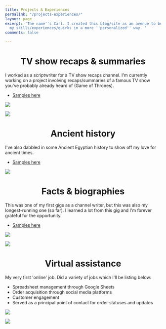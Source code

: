 ```yaml
---
title: Projects & Experiences
permalink: "/projects-experiences/"
layout: page
excerpt: 'The name''s Carl. I created this blog/site as an avenue to better display
  my skills/experiences/quirks in a more ''personalized'' way. '
comments: false

---
```

<div align="center"><h1>
TV show recaps & summaries
</h1></div>

I worked as a scriptwriter for a TV show recaps channel. I'm currently working on a project involving recaps/summaries of a famous TV show you've probably already heard of (Game of Thrones).

* [Samples here](https://drive.google.com/drive/folders/1xLcsIHnidWpdG11yliAGP0mTguDWGXtr?usp=sharing)

![](https://cdn.discordapp.com/attachments/993410728088305734/1018674843450884138/Screenshot_3.jpg)

![](https://cdn.discordapp.com/attachments/993410728088305734/1018674816234029056/Screenshot_1.jpg)

<div align="center"><h1>
Ancient history
</h1></div>

I've also dabbled in some Ancient Egyptian history to show off my love for ancient times.

* [Samples here](https://drive.google.com/drive/folders/1OYmRJpw7snDL43s6v8dI_Y9fiOwS-ADp?usp=sharing)

![](https://cdn.discordapp.com/attachments/993410728088305734/1020581838743404554/unknown.png)

<div align="center"><h1>
Facts & biographies
</h1></div>

This was one of my first gigs as a channel writer, but this was also my longest-running one (so far). I learned a lot from this gig and I'm forever grateful for the opportunity.

* [Samples here](https://drive.google.com/drive/folders/1AkDNQ1FOgvbCX4ovp0HI8DBY3iCMBfm3?usp=sharing)

![](https://cdn.discordapp.com/attachments/993410728088305734/1020582876745564170/unknown.png)

![](https://cdn.discordapp.com/attachments/993410728088305734/1020589610184740874/unknown.png)

<div align="center"><h1>
Virtual assistance
</h1></div>

My very first 'online' job. Did a variety of jobs which I'll be listing below:

* Spreadsheet management through Google Sheets
* Order acquisition through social media platforms
* Customer engagement
* Served as a principal point of contact for order statuses and updates

![](https://cdn.discordapp.com/attachments/993410728088305734/1020601057547657227/image-censored_1.png)

![](https://cdn.discordapp.com/attachments/993410728088305734/1020601130398535761/image-censored.png)